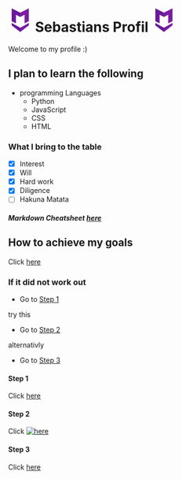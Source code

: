 # ![alt text](https://github.com/adam-p/markdown-here/raw/master/src/common/images/icon48.png "Logo Title Text 1")   Sebastians Profil   ![alt text](https://github.com/adam-p/markdown-here/raw/master/src/common/images/icon48.png "Logo Title Text 1")

Welcome to my profile :)

## I plan to learn the following
- programming Languages
  - Python
  - JavaScript
  - CSS
  - HTML

### What I bring to the table
- [x] Interest
- [x] Will
- [x] Hard work
- [x] Diligence
- [ ] Hakuna Matata

##### Markdown Cheatsheet [here](https://github.com/adam-p/markdown-here/wiki/Markdown-Cheatsheet)

## How to achieve my goals

Click [here](https://google.com)

### If it did not work out

- Go to [Step 1](#step-1)

try this

- Go to [Step 2](#step-2)

alternativly 

- Go to [Step 3](#step-3)

#### Step 1
Click [here](https://google.com)

#### Step 2
Click [![here](http://img.youtube.com/vi/YOUTUBE_VIDEO_ID_HERE/0.jpg)](https://www.youtube.com/watch?v=owTPZQQAVyQ=YOUTUBE_VIDEO_ID_HERE)

#### Step 3
Click [here](https://google.com)


